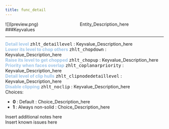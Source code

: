 ```yaml
---
title: func_detail
---
```


<div class="container previewimg">
<div class="columns">
<div class="imagepadding column col-auto" markdown="1">![](preview.png)</div>
<div class="column">Entity_Description_here</div>
</div>
</div>
###Keyvalues
<hr>
<div class="entityentry" markdown="1">
<span style="color:#9fc5e8;"><b>Detail level</b></span> <kbd  class="tooltip" data-tooltip="integer">zhlt_detaillevel</kbd> :
Keyvalue_Description_here
</div>
<div class="entityentry" markdown="1">
<span style="color:#9fc5e8;"><b>Lower its level to chop others</b></span> <kbd  class="tooltip" data-tooltip="integer">zhlt_chopdown</kbd> :
Keyvalue_Description_here
</div>
<div class="entityentry" markdown="1">
<span style="color:#9fc5e8;"><b>Raise its level to get chopped</b></span> <kbd  class="tooltip" data-tooltip="integer">zhlt_chopup</kbd> :
Keyvalue_Description_here
</div>
<div class="entityentry" markdown="1">
<span style="color:#9fc5e8;"><b>Priority when faces overlap</b></span> <kbd  class="tooltip" data-tooltip="integer">zhlt_coplanarpriority</kbd> :
Keyvalue_Description_here
</div>
<div class="entityentry" markdown="1">
<span style="color:#9fc5e8;"><b>Detail level of clip hulls</b></span> <kbd  class="tooltip" data-tooltip="integer">zhlt_clipnodedetaillevel</kbd> :
Keyvalue_Description_here
</div>
<div class="entityentry" markdown="1">
<span style="color:#9fc5e8;"><b>Disable clipping</b></span> <kbd  class="tooltip" data-tooltip="choices">zhlt_noclip</kbd> :
Keyvalue_Description_here
<div class="accordion">
<input type="checkbox" id="accordion-1" name="accordion-checkbox" hidden>
<label class="accordion-header" for="accordion-1">
<i class="icon icon-arrow-right mr-1"></i>
Choices:
</label>
<div class="accordion-body">
<ul>
<li><b>0 </b></span> : Default : Choice_Description_here</li>
<li><b>1 </b></span> : Always non-solid : Choice_Description_here</li>
</ul>
</div>
</div>
</div>
<div class="notices blue">Insert additional notes here</div>
<div class="notices red">Insert known issues here</div>
